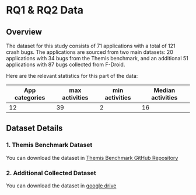 # RQ1 & RQ2 Data

## Overview

The dataset for this study consists of 71 applications with a total of 121 crash bugs. The applications are sourced from two main datasets: 20 applications with 34 bugs from the Themis benchmark, and an additional 51 applications with 87 bugs collected from F-Droid.

Here are the relevant statistics for this part of the data:

| App categories | max activities | min activities | Median activities |
|-----------------|----------------|----------------|--------------------|
| 12             | 39             | 2              | 16                |

## Dataset Details

### 1. Themis Benchmark Dataset

You can download the dataset in [Themis Benchmark GitHub Repository](https://github.com/the-themis-benchmarks/home)

### 2. Additional Collected Dataset

You can download the dataset in [google drive](https://drive.google.com/drive/folders/1vjCY1Tr6Tp_QctP_KpbeCb7-erTJn_-N?usp=sharing)